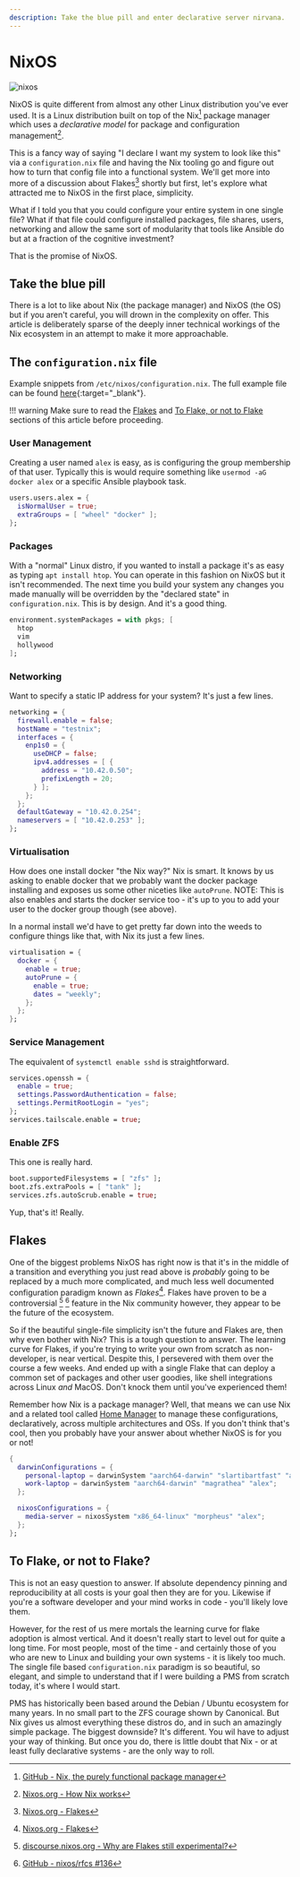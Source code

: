 ```yaml
---
description: Take the blue pill and enter declarative server nirvana.
---
```


# NixOS

![nixos](../images/logos/nixos-logo.png)

NixOS is quite different from almost any other Linux distribution you've ever used. It is a Linux distribution built on top of the Nix[^1] package manager which uses a *declarative model* for package and configuration management[^2].

This is a fancy way of saying "I declare I want my system to look like this" via a `configuration.nix` file and having the Nix tooling go and figure out how to turn that config file into a functional system. We'll get more into more of a discussion about Flakes[^4] shortly but first, let's explore what attracted me to NixOS in the first place, simplicity.

What if I told you that you could configure your entire system in one single file? What if that file could configure installed packages, file shares, users, networking and allow the same sort of modularity that tools like Ansible do but at a fraction of the cognitive investment? 

That is the promise of NixOS.

## Take the blue pill

There is a lot to like about Nix (the package manager) and NixOS (the OS) but if you aren't careful, you will drown in the complexity on offer. This article is deliberately sparse of the deeply inner technical workings of the Nix ecosystem in an attempt to make it more approachable.

## The `configuration.nix` file

Example snippets from `/etc/nixos/configuration.nix`. The full example file can be found [here](nixos/configuration.nix.md){:target="_blank"}.

!!! warning
    Make sure to read the [Flakes](#flakes) and [To Flake, or not to Flake](#to-flake-or-not-to-flake) sections of this article before proceeding.

### User Management

Creating a user named `alex` is easy, as is configuring the group membership of that user. Typically this is would require something like `usermod -aG docker alex` or a specific Ansible playbook task.

``` nix
users.users.alex = {
  isNormalUser = true;
  extraGroups = [ "wheel" "docker" ];
};
```

### Packages

With a "normal" Linux distro, if you wanted to install a package it's as easy as typing `apt install htop`. You can operate in this fashion on NixOS but it isn't recommended. The next time you build your system any changes you made manually will be overridden by the "declared state" in `configuration.nix`. This is by design. And it's a good thing.

``` nix
environment.systemPackages = with pkgs; [
  htop
  vim
  hollywood
];
```

### Networking

Want to specify a static IP address for your system? It's just a few lines.

``` nix
networking = {
  firewall.enable = false;
  hostName = "testnix";
  interfaces = {
    enp1s0 = {
      useDHCP = false;
      ipv4.addresses = [ {
        address = "10.42.0.50";
        prefixLength = 20;
      } ];
    };
  };
  defaultGateway = "10.42.0.254";
  nameservers = [ "10.42.0.253" ];
};
```

### Virtualisation

How does one install docker "the Nix way?" Nix is smart. It knows by us asking to enable docker that we probably want the docker package installing and exposes us some other niceties like `autoPrune`. NOTE: This is also enables and starts the docker service too - it's up to you to add your user to the docker group though (see above).

In a normal install we'd have to get pretty far down into the weeds to configure things like that, with Nix its just a few lines.

``` nix
virtualisation = {
  docker = {
    enable = true;
    autoPrune = {
      enable = true;
      dates = "weekly";
    };
  };
};
```

### Service Management

The equivalent of `systemctl enable sshd` is straightforward.

``` nix
services.openssh = {
  enable = true;
  settings.PasswordAuthentication = false;
  settings.PermitRootLogin = "yes";
};
services.tailscale.enable = true;
```

### Enable ZFS

This one is really hard.

``` nix
boot.supportedFilesystems = [ "zfs" ];
boot.zfs.extraPools = [ "tank" ];
services.zfs.autoScrub.enable = true;
```

Yup, that's it! Really.

## Flakes

One of the biggest problems NixOS has right now is that it's in the middle of a transition and everything you just read above is *probably* going to be replaced by a much more complicated, and much less well documented configuration paradigm known as *Flakes*[^4]. Flakes have proven to be a controversial [^5] [^6] feature in the Nix community however, they appear to be the future of the ecosystem.

So if the beautiful single-file simplicity isn't the future and Flakes are, then why even bother with Nix? This is a tough question to answer. The learning curve for Flakes, if you're trying to write your own from scratch as non-developer, is near vertical. Despite this, I persevered with them over the course a few weeks. And ended up with a single Flake that can deploy a common set of packages and other user goodies, like shell integrations across Linux *and* MacOS. Don't knock them until you've experienced them!

Remember how Nix is a package manager? Well, that means we can use Nix and a related tool called [Home Manager](https://github.com/nix-community/home-manager) to manage these configurations, declaratively, across multiple architectures and OSs. If you don't think that's cool, then you probably have your answer about whether NixOS is for you or not!

``` nix title='Excerpt from <a href="https://github.com/ironicbadger/nix-testing/blob/main/flake.nix" target="_blank">github.com/ironicbadger/nix-testing/flake.nix</a> that shows configuring macOS alongside nixOS in the same file.' 
{
  darwinConfigurations = {
    personal-laptop = darwinSystem "aarch64-darwin" "slartibartfast" "alex";
    work-laptop = darwinSystem "aarch64-darwin" "magrathea" "alex";
  };

  nixosConfigurations = {
    media-server = nixosSystem "x86_64-linux" "morpheus" "alex";
  };
};
```

## To Flake, or not to Flake?

This is not an easy question to answer. If absolute dependency pinning and reproducibility at all costs is your goal then they are for you. Likewise if you're a software developer and your mind works in code - you'll likely love them.

However, for the rest of us mere mortals the learning curve for flake adoption is almost vertical. And it doesn't really start to level out for quite a long time. For most people, most of the time - and certainly those of you who are new to Linux and building your own systems - it is likely too much. The single file based `configuration.nix` paradigm is so beautiful, so elegant, and simple to understand that if I were building a PMS from scratch today, it's where I would start.

PMS has historically been based around the Debian / Ubuntu ecosystem for many years. In no small part to the ZFS courage shown by Canonical. But Nix gives us almost everything these distros do, and in such an amazingly simple package. The biggest downside? It's different. You wil have to adjust your way of thinking. But once you do, there is little doubt that Nix - or at least fully declarative systems - are the only way to roll.


[^1]: [GitHub - Nix, the purely functional package manager](https://github.com/NixOS/nix)
[^2]: [Nixos.org - How Nix works](https://nixos.org/guides/how-nix-works.html)
[^4]: [Nixos.org - Flakes](https://nixos.wiki/wiki/Flakes)
[^5]: [discourse.nixos.org - Why are Flakes still experimental?](https://discourse.nixos.org/t/why-are-flakes-still-experimental/29317/11)
[^6]: [GitHub - nixos/rfcs #136](https://github.com/NixOS/rfcs/pull/136)